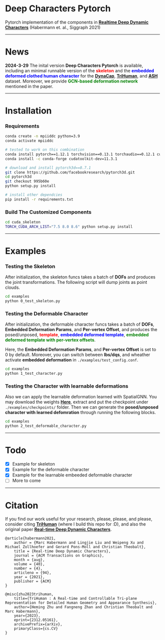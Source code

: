 # Deep Characters Pytorch 
Pytorch implementation of the components in <a href="https://people.mpi-inf.mpg.de/~mhaberma/projects/2021-ddc/"><strong>Realtime Deep Dynamic Characters</strong></a> (Habermann et. al., Siggraph 2021)

---

# News
**2024-3-29** The inital version **Deep Characters Pytorch** is available, including an minimal runnable version of the <strong><font color=red>skeleton</font></strong> and the <strong><font color=blue>embedded deformed clothed human character</font></strong> for the <a href="https://people.mpi-inf.mpg.de/~mhaberma/projects/2021-ddc/"><strong>DynaCap</strong></a>, <a href="https://people.mpi-inf.mpg.de/~mhaberma/projects/2021-ddc/"><strong>TriHuman</strong></a>, and <a href="https://people.mpi-inf.mpg.de/~mhaberma/projects/2021-ddc/"><strong>ASH</strong></a> dataset. Moreover, we provide <strong><font color=green>GCN-based deformation network</font></strong> mentioned in the paper.

---
# Installation

### Requirements

```bash
conda create -n mpiiddc python=3.9
conda activate mpiiddc

# tested to work on this combination
conda install pytorch==1.12.1 torchvision==0.13.1 torchaudio==0.12.1 cudatoolkit=11.3 -c pytorch
conda install -c conda-forge cudatoolkit-dev=11.3.1

# download and install pytorch3d==0.7.1
git clone https://github.com/facebookresearch/pytorch3d.git
cd pytorch3d
git checkout 995b60e
python setup.py install

# install other dependcies
pip install -r requirements.txt
```

### Build The Customized Components
```bash
cd cuda_skeleton
TORCH_CUDA_ARCH_LIST="7.5 8.0 8.6" python setup.py install
```

---

# Examples
### Testing the Skeleton
After initialization, the skeleton funcs takes a batch of **DOFs** and produces the joint transformations. The following script will dump joints as point clouds.

```bash
cd examples
python 0_test_skeleton.py
```
### Testing the Deformable Character
After initialization, the deformable character funcs takes a batch of **DOFs**, **Embedded Deformation Params**, and **Per-vertex Offset**,  and produces the posed/unposed, <strong><font color=red>template</font></strong>, <strong><font color=blue>embedded deformed template</font></strong>, <strong><font color=green>embedded deformed template with per-vertex offsets</font></strong>.

Here, the **Embedded Deformation Params**, and **Per-vertex Offset** is set to 0 by default.
Moreover, you can switch between **lbs/dqs**, and wheather activate **embedded deformation** in ``./examples/test_config.conf``. 

```bash
cd examples
python 1_test_character.py
```

### Testing the Character with learnable deformations
Also we can apply the learnable deformation learned with SpatialGNN. You may download the weights  <a href=""><strong>Here</strong></a>, extract and put the checkpoint under ```./examples/checkpoints/``` folder. 
Then we can generate the **posed/unposed character with learned defomration** through running the following blocks. 

```bash
cd examples
python 2_test_deformable_character.py
```

---

# Todo

- [x] Example for skeleton
- [x] Example for the deformable character
- [x] Example for the learnable embeeded deformable character
- [ ] More to come

---

# Citation

If you find our work useful for your research, please, please, and please, consider citing <a href="https://vcai.mpi-inf.mpg.de/projects/trihuman/"><strong>TriHuman</strong></a> (where I build this repo for :D), and also the original paper <a href="https://people.mpi-inf.mpg.de/~mhaberma/projects/2021-ddc/"><strong>Real-time Deep Dynamic Characters</strong></a>.

```
@article{habermann2021,
	author = {Marc Habermann and Lingjie Liu and Weipeng Xu and Michael Zollhoefer and Gerard Pons-Moll and Christian Theobalt},
	title = {Real-time Deep Dynamic Characters},
	journal = {ACM Transactions on Graphics}, 
	month = {aug},
	volume = {40},
	number = {4}, 
	articleno = {94},
	year = {2021}, 
	publisher = {ACM}
} 

```

```
@misc{zhu2023trihuman,
    title={TriHuman : A Real-time and Controllable Tri-plane Representation for Detailed Human Geometry and Appearance Synthesis}, 
    author={Heming Zhu and Fangneng Zhan and Christian Theobalt and Marc Habermann},
    year={2023},
    eprint={2312.05161},
    archivePrefix={arXiv},
    primaryClass={cs.CV}
}
```

